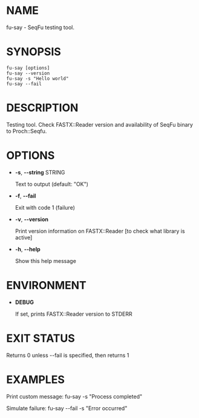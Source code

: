 # NAME

fu-say - SeqFu testing tool.

# SYNOPSIS

    fu-say [options]
    fu-say --version
    fu-say -s "Hello world"
    fu-say --fail

# DESCRIPTION

Testing tool. Check FASTX::Reader version and availability of SeqFu binary to Proch::Seqfu.

# OPTIONS

- **-s**, **--string** STRING

    Text to output (default: "OK")

- **-f**, **--fail**

    Exit with code 1 (failure)

- **-v**, **--version**

    Print version information on FASTX::Reader \[to check what library is active\]

- **-h**, **--help**

    Show this help message

# ENVIRONMENT

- **DEBUG**

    If set, prints FASTX::Reader version to STDERR

# EXIT STATUS

Returns 0 unless --fail is specified, then returns 1

# EXAMPLES

Print custom message:
  fu-say -s "Process completed"

Simulate failure:
  fu-say --fail -s "Error occurred"
